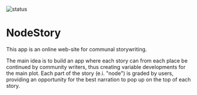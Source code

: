 ![status](https://github.com/recourcefulcoder/NodeStory/actions/workflows/cd.yml/badge.svg)

# NodeStory

This app is an online web-site for communal storywriting.

The main idea is to build an app where each story can from each place be 
continued by community writers, thus creating variable developments for the 
main plot. Each part of the story (e.i. "node") is graded by users, providing 
an opportunity for the best narration to pop up on the top of each story. 
